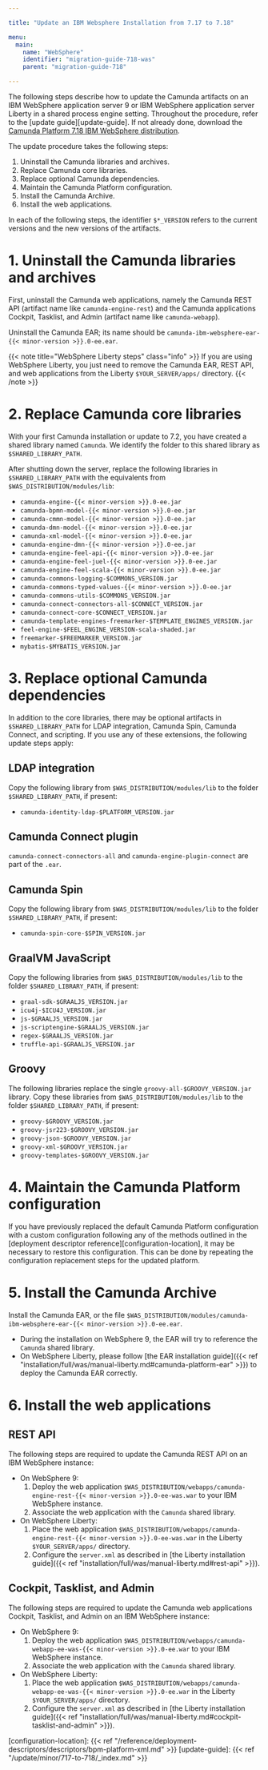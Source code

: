 ```yaml
---

title: "Update an IBM Websphere Installation from 7.17 to 7.18"

menu:
  main:
    name: "WebSphere"
    identifier: "migration-guide-718-was"
    parent: "migration-guide-718"

---
```



The following steps describe how to update the Camunda artifacts on an IBM WebSphere application server 9 or
IBM WebSphere application server Liberty in a shared process engine setting. Throughout the procedure, refer 
to the [update guide][update-guide]. If not already done, download the [Camunda Platform 7.18 IBM WebSphere distribution](https://artifacts.camunda.com/artifactory/camunda-bpm-ee/org/camunda/bpm/websphere/camunda-bpm-websphere9/7.18.0-ee/).

The update procedure takes the following steps:

1. Uninstall the Camunda libraries and archives.
2. Replace Camunda core libraries.
3. Replace optional Camunda dependencies.
4. Maintain the Camunda Platform configuration.
5. Install the Camunda Archive.
6. Install the web applications.

In each of the following steps, the identifier `$*_VERSION` refers to the current versions and the new versions of 
the artifacts.

# 1. Uninstall the Camunda libraries and archives

First, uninstall the Camunda web applications, namely the Camunda REST API (artifact name like `camunda-engine-rest`) 
and the Camunda applications Cockpit, Tasklist, and Admin (artifact name like `camunda-webapp`).

Uninstall the Camunda EAR; its name should be `camunda-ibm-websphere-ear-{{< minor-version >}}.0-ee.ear`.

{{< note title="WebSphere Liberty steps" class="info" >}}
If you are using WebSphere Liberty, you just need to remove the Camunda EAR, REST API, and web applications from the
Liberty `$YOUR_SERVER/apps/` directory.
{{< /note >}}

# 2. Replace Camunda core libraries

With your first Camunda installation or update to 7.2, you have created a shared library named `Camunda`. We identify 
the folder to this shared library as `$SHARED_LIBRARY_PATH`.

After shutting down the server, replace the following libraries in `$SHARED_LIBRARY_PATH` with the equivalents 
from `$WAS_DISTRIBUTION/modules/lib`:

* `camunda-engine-{{< minor-version >}}.0-ee.jar`
* `camunda-bpmn-model-{{< minor-version >}}.0-ee.jar`
* `camunda-cmmn-model-{{< minor-version >}}.0-ee.jar`
* `camunda-dmn-model-{{< minor-version >}}.0-ee.jar`
* `camunda-xml-model-{{< minor-version >}}.0-ee.jar`
* `camunda-engine-dmn-{{< minor-version >}}.0-ee.jar`
* `camunda-engine-feel-api-{{< minor-version >}}.0-ee.jar`
* `camunda-engine-feel-juel-{{< minor-version >}}.0-ee.jar`
* `camunda-engine-feel-scala-{{< minor-version >}}.0-ee.jar`
* `camunda-commons-logging-$COMMONS_VERSION.jar`
* `camunda-commons-typed-values-{{< minor-version >}}.0-ee.jar`
* `camunda-commons-utils-$COMMONS_VERSION.jar`
* `camunda-connect-connectors-all-$CONNECT_VERSION.jar`
* `camunda-connect-core-$CONNECT_VERSION.jar`
* `camunda-template-engines-freemarker-$TEMPLATE_ENGINES_VERSION.jar`
* `feel-engine-$FEEL_ENGINE_VERSION-scala-shaded.jar`
* `freemarker-$FREEMARKER_VERSION.jar`
* `mybatis-$MYBATIS_VERSION.jar`

# 3. Replace optional Camunda dependencies

In addition to the core libraries, there may be optional artifacts in `$SHARED_LIBRARY_PATH` for LDAP integration, 
Camunda Spin, Camunda Connect, and scripting. If you use any of these extensions, the following update steps apply:

## LDAP integration

Copy the following library from `$WAS_DISTRIBUTION/modules/lib` to the folder `$SHARED_LIBRARY_PATH`, if present:

* `camunda-identity-ldap-$PLATFORM_VERSION.jar`

## Camunda Connect plugin

`camunda-connect-connectors-all` and `camunda-engine-plugin-connect` are part of the `.ear`.

## Camunda Spin

Copy the following library from `$WAS_DISTRIBUTION/modules/lib` to the folder `$SHARED_LIBRARY_PATH`, if present:

* `camunda-spin-core-$SPIN_VERSION.jar`

## GraalVM JavaScript

Copy the following libraries from `$WAS_DISTRIBUTION/modules/lib` to the folder `$SHARED_LIBRARY_PATH`, if present:

* `graal-sdk-$GRAALJS_VERSION.jar`
* `icu4j-$ICU4J_VERSION.jar`
* `js-$GRAALJS_VERSION.jar`
* `js-scriptengine-$GRAALJS_VERSION.jar`
* `regex-$GRAALJS_VERSION.jar`
* `truffle-api-$GRAALJS_VERSION.jar`

## Groovy

The following libraries replace the single `groovy-all-$GROOVY_VERSION.jar` library. Copy these libraries from
`$WAS_DISTRIBUTION/modules/lib` to the folder `$SHARED_LIBRARY_PATH`, if present:

* `groovy-$GROOVY_VERSION.jar`
* `groovy-jsr223-$GROOVY_VERSION.jar`
* `groovy-json-$GROOVY_VERSION.jar`
* `groovy-xml-$GROOVY_VERSION.jar`
* `groovy-templates-$GROOVY_VERSION.jar`

# 4. Maintain the Camunda Platform configuration

If you have previously replaced the default Camunda Platform configuration with a custom configuration following any of 
the methods outlined in the [deployment descriptor reference][configuration-location], it may be necessary to restore 
this configuration. This can be done by repeating the configuration replacement steps for the updated platform.

# 5. Install the Camunda Archive

Install the Camunda EAR, or the file `$WAS_DISTRIBUTION/modules/camunda-ibm-websphere-ear-{{< minor-version >}}.0-ee.ear`.

* During the installation on WebSphere 9, the EAR will try to reference the `Camunda` shared library.
* On WebSphere Liberty, please follow [the EAR installation guide]({{< ref "installation/full/was/manual-liberty.md#camunda-platform-ear" >}}) 
to deploy the Camunda EAR correctly.

# 6. Install the web applications

## REST API

The following steps are required to update the Camunda REST API on an IBM WebSphere instance:

* On WebSphere 9:
  1. Deploy the web application `$WAS_DISTRIBUTION/webapps/camunda-engine-rest-{{< minor-version >}}.0-ee-was.war` to your IBM WebSphere instance.
  2. Associate the web application with the `Camunda` shared library.
* On WebSphere Liberty:
  1. Place the web application `$WAS_DISTRIBUTION/webapps/camunda-engine-rest-{{< minor-version >}}.0-ee-was.war` in the Liberty `$YOUR_SERVER/apps/` directory.
  2. Configure the `server.xml` as described in [the Liberty installation guide]({{< ref "installation/full/was/manual-liberty.md#rest-api" >}}).

## Cockpit, Tasklist, and Admin

The following steps are required to update the Camunda web applications Cockpit, Tasklist, and Admin on an IBM WebSphere instance:

* On WebSphere 9:
  1. Deploy the web application `$WAS_DISTRIBUTION/webapps/camunda-webapp-ee-was-{{< minor-version >}}.0-ee.war` to your IBM WebSphere instance.
  2. Associate the web application with the `Camunda` shared library.
* On WebSphere Liberty:
  1. Place the web application `$WAS_DISTRIBUTION/webapps/camunda-webapp-ee-was-{{< minor-version >}}.0-ee.war` in the Liberty `$YOUR_SERVER/apps/` directory.
  2. Configure the `server.xml` as described in [the Liberty installation guide]({{< ref "installation/full/was/manual-liberty.md#cockpit-tasklist-and-admin" >}}).

[configuration-location]: {{< ref "/reference/deployment-descriptors/descriptors/bpm-platform-xml.md" >}}
[update-guide]: {{< ref "/update/minor/717-to-718/_index.md" >}}
